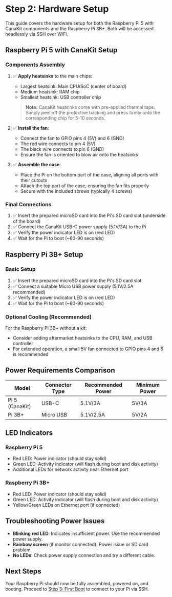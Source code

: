 # Step 2: Hardware Setup

<!-- 
DEFINITION OF DONE:
1. User has physically set up their Raspberry Pi with all necessary connections
2. User understands power requirements for their specific Pi model
3. User has properly assembled any included components (case, fan, heatsinks)
4. User has confirmed the Pi is powered on with normal boot indicators
5. User is ready to SSH into the Pi in the next step

INPUT CONTEXT:
- User has completed Step 1 (Prepare SD Card)
- User has either a Raspberry Pi 5 with CanaKit bundle or a Raspberry Pi 3B+
- WiFi is already configured on the SD card
- SSH is already enabled on the SD card
- Raspberry Pi OS Lite is installed on the SD card
- The Pi will be accessed headlessly (no monitor/keyboard)
-->

This guide covers the hardware setup for both the Raspberry Pi 5 with CanaKit components and the Raspberry Pi 3B+. Both will be accessed headlessly via SSH over WiFi.

## Raspberry Pi 5 with CanaKit Setup

### Components Assembly

1. ✅ **Apply heatsinks** to the main chips:
   - Largest heatsink: Main CPU/SoC (center of board)
   - Medium heatsink: RAM chip
   - Smallest heatsink: USB controller chip
   
   > **Note:** CanaKit heatsinks come with pre-applied thermal tape. Simply peel off the protective backing and press firmly onto the corresponding chip for 5-10 seconds.

2. ✅ **Install the fan**:
   - Connect the fan to GPIO pins 4 (5V) and 6 (GND)
   - The red wire connects to pin 4 (5V)
   - The black wire connects to pin 6 (GND)
   - Ensure the fan is oriented to blow air onto the heatsinks

3. ✅ **Assemble the case**:
   - Place the Pi on the bottom part of the case, aligning all ports with their cutouts
   - Attach the top part of the case, ensuring the fan fits properly
   - Secure with the included screws (typically 4 screws)

### Final Connections

1. ✅ Insert the prepared microSD card into the Pi's SD card slot (underside of the board)
2. ✅ Connect the CanaKit USB-C power supply (5.1V/3A) to the Pi
3. ✅ Verify the power indicator LED is on (red LED)
4. ✅ Wait for the Pi to boot (~60-90 seconds)

## Raspberry Pi 3B+ Setup

### Basic Setup

1. ✅ Insert the prepared microSD card into the Pi's SD card slot
2. ✅ Connect a suitable Micro USB power supply (5.1V/2.5A recommended)
3. ✅ Verify the power indicator LED is on (red LED)
4. ✅ Wait for the Pi to boot (~60-90 seconds)

### Optional Cooling (Recommended)

For the Raspberry Pi 3B+ without a kit:
- Consider adding aftermarket heatsinks to the CPU, RAM, and USB controller
- For extended operation, a small 5V fan connected to GPIO pins 4 and 6 is recommended

## Power Requirements Comparison

| Model | Connector Type | Recommended Power | Minimum Power |
|-------|---------------|-------------------|---------------|
| Pi 5 (CanaKit) | USB-C | 5.1V/3A | 5V/3A |
| Pi 3B+ | Micro USB | 5.1V/2.5A | 5V/2A |

## LED Indicators

### Raspberry Pi 5
- Red LED: Power indicator (should stay solid)
- Green LED: Activity indicator (will flash during boot and disk activity)
- Additional LEDs for network activity near Ethernet port

### Raspberry Pi 3B+
- Red LED: Power indicator (should stay solid)
- Green LED: Activity indicator (will flash during boot and disk activity)
- Yellow/Green LEDs on Ethernet port (if connected)

## Troubleshooting Power Issues

- **Blinking red LED**: Indicates insufficient power. Use the recommended power supply.
- **Rainbow screen** (if monitor connected): Power issue or SD card problem.
- **No LEDs**: Check power supply connection and try a different cable.

## Next Steps

Your Raspberry Pi should now be fully assembled, powered on, and booting. Proceed to [Step 3: First Boot](03-first-boot.md) to connect to your Pi via SSH.
